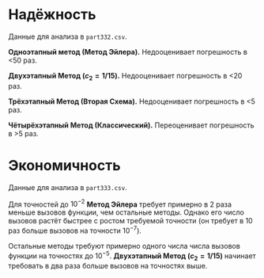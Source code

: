 # Надёжность

Данные для анализа в `part332.csv`.

**Одноэтапный метод (Метод Эйлера).** Недооценивает погрешность в <50 раз.

**Двухэтапный Метод ($c_2=1/15$).** Недооценивает погрешность в <20 раз.

**Трёхэтапный Метод (Вторая Схема).** Недооценивает погрешность в <5 раз.

**Чётырёхэтапный Метод (Классический).** Переоценивает погрешность в >5 раз.

# Экономичность

Данные для анализа в `part333.csv`.

Для точностей до $10^{-2}$ **Метод Эйлера** требует примерно в 2 раза меньше
вызовов функции, чем остальные методы. Однако его число вызовов растёт быстрее
с ростом требуемой точности (он требует в 10 раз больше вызовов на точности
$10^{-7}$).

Остальные методы требуют примерно одного числа числа вызовов функции на
точностях до $10^{-5}$. **Двухэтапный Метод ($c_2=1/15$)** начинает требовать
в два раза больше вызовов на точностях выше.
